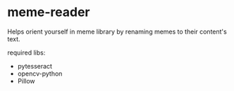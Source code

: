 # meme-reader
Helps orient yourself in meme library by renaming memes to their content's text.

required libs:

* pytesseract
* opencv-python
* Pillow
